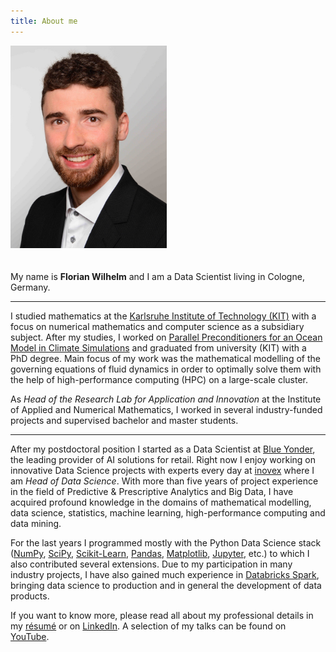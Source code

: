 ```yaml
---
title: About me
---
```

<img width="250px"
style="margin-right: 20px; margin-bottom: 20px"
src="/images/myself.jpeg"/><br>

My name is **Florian Wilhelm** and I am a Data Scientist living in Cologne, Germany.

----------

I studied mathematics at the [Karlsruhe Institute of Technology (KIT)](https://www.kit.edu/english/)
with a focus on numerical mathematics and computer science as a subsidiary subject.
After my studies, I worked on
[Parallel Preconditioners for an Ocean Model in Climate Simulations](http://digbib.ubka.uni-karlsruhe.de/volltexte/documents/2049536)
and graduated from university (KIT) with a PhD degree. Main focus of my work was the
mathematical modelling of the governing equations of fluid dynamics in order to optimally
solve them with the help of high-performance computing (HPC) on a large-scale cluster.

As *Head of the Research Lab for Application and Innovation* at the Institute of Applied and
Numerical Mathematics, I worked in several industry-funded projects
and supervised bachelor and master students.

----------

After my postdoctoral position I started as a Data Scientist at [Blue Yonder](https://blueyonder.com/),
the leading provider of AI solutions for retail.
Right now I enjoy working on innovative Data Science projects with experts every day at [inovex](https://www.inovex.de/en/)
where I am *Head of Data Science*.
With more than five years of project experience in the field of Predictive & Prescriptive Analytics and
Big Data, I have acquired profound knowledge in the domains of mathematical modelling, data science, statistics,
machine learning, high-performance computing and data mining.

For the last years I programmed mostly with the Python Data Science stack ([NumPy](https://numpy.org/),
[SciPy](https://www.scipy.org/), [Scikit-Learn](https://scikit-learn.org/),
[Pandas](https://pandas.pydata.org/), [Matplotlib](https://matplotlib.org/),
[Jupyter](https://jupyter.org/), etc.) to which I also contributed several extensions.
Due to my participation in many industry projects, I have also gained much experience
in [Databricks Spark](https://databricks.com/de/spark/about), bringing data science to production and in general
the development of data products. 

If you want to know more, please read all about my professional details in my
[résumé]({filename}/documents/Resume.pdf) or on
[LinkedIn](https://de.linkedin.com/in/florian-wilhelm-621ba834).
A selection of my talks can be found on [YouTube](https://www.youtube.com/playlist?list=PLbwNllFeVTzoXFzwWP7oTNOxrwuP_rEip).
